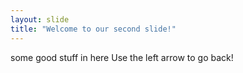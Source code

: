 ```yaml
---
layout: slide
title: "Welcome to our second slide!"
---
```

some good stuff in here
Use the left arrow to go back!
